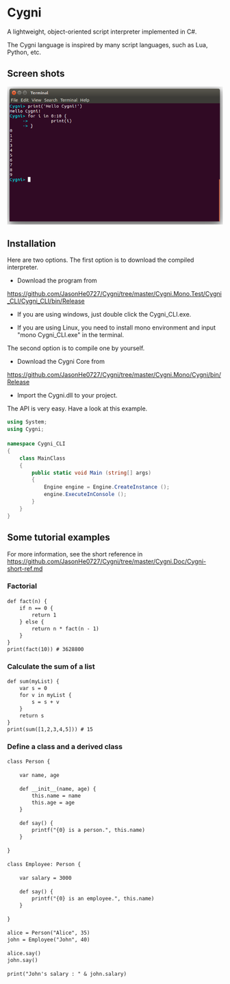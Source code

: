 # Cygni
A lightweight, object-oriented script interpreter implemented in C#.

The Cygni language is inspired by many script languages, such as Lua, Python, etc. 

## Screen shots
![image](https://github.com/JasonHe0727/Cygni/blob/master/Screenshots/Cygni_Screen_shot1.png)

## Installation 
Here are two options. 
The first option is to download the compiled interpreter.
- Download the program from 

https://github.com/JasonHe0727/Cygni/tree/master/Cygni.Mono.Test/Cygni_CLI/Cygni_CLI/bin/Release
- If you are using windows, just double click the Cygni_CLI.exe. 

- If you are using Linux, you need to install mono environment and input "mono Cygni_CLI.exe" in the terminal.


The second option is to compile one by yourself. 
- Download the Cygni Core from 

https://github.com/JasonHe0727/Cygni/tree/master/Cygni.Mono/Cygni/bin/Release

- Import the Cygni.dll to your project.

The API is very easy. Have a look at this example.
``` csharp
using System;
using Cygni;

namespace Cygni_CLI
{
	class MainClass
	{
		public static void Main (string[] args)
		{
			Engine engine = Engine.CreateInstance ();
			engine.ExecuteInConsole ();
		}
	}
}
```

## Some tutorial examples
For more information, see the short reference in https://github.com/JasonHe0727/Cygni/tree/master/Cygni.Doc/Cygni-short-ref.md

### Factorial
``` cygni
def fact(n) {
	if n == 0 {
		return 1
	} else {
		return n * fact(n - 1)
	}
}
print(fact(10)) # 3628800
```
### Calculate the sum of a list
``` cygni
def sum(myList) {
	var s = 0
	for v in myList {
		s = s + v
	}
	return s
}
print(sum([1,2,3,4,5])) # 15
```

### Define a class and a derived class
``` cygni
class Person {

	var name, age

	def __init__(name, age) {
		this.name = name
		this.age = age
	}

	def say() {
		printf("{0} is a person.", this.name)
	}

}

class Employee: Person {

	var salary = 3000

	def say() {
		printf("{0} is an employee.", this.name)
	}

}

alice = Person("Alice", 35)
john = Employee("John", 40)

alice.say()
john.say()

print("John's salary : " & john.salary)
```
